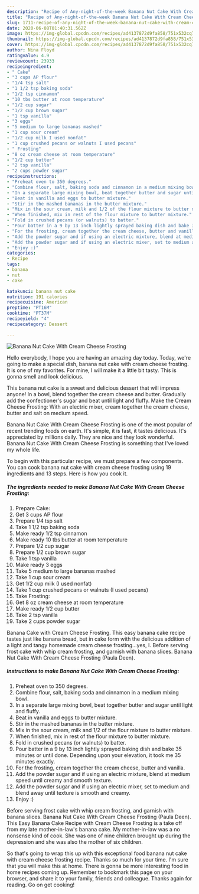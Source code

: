 ```yaml
---
description: "Recipe of Any-night-of-the-week Banana Nut Cake With Cream Cheese Frosting"
title: "Recipe of Any-night-of-the-week Banana Nut Cake With Cream Cheese Frosting"
slug: 1711-recipe-of-any-night-of-the-week-banana-nut-cake-with-cream-cheese-frosting
date: 2020-06-08T01:40:31.562Z
image: https://img-global.cpcdn.com/recipes/ad4137872d9fa858/751x532cq70/banana-nut-cake-with-cream-cheese-frosting-recipe-main-photo.jpg
thumbnail: https://img-global.cpcdn.com/recipes/ad4137872d9fa858/751x532cq70/banana-nut-cake-with-cream-cheese-frosting-recipe-main-photo.jpg
cover: https://img-global.cpcdn.com/recipes/ad4137872d9fa858/751x532cq70/banana-nut-cake-with-cream-cheese-frosting-recipe-main-photo.jpg
author: Nina Floyd
ratingvalue: 4.9
reviewcount: 23933
recipeingredient:
- " Cake"
- "3 cups AP flour"
- "1/4 tsp salt"
- "1 1/2 tsp baking soda"
- "1/2 tsp cinnamon"
- "10 tbs butter at room temperature"
- "1/2 cup sugar"
- "1/2 cup brown sugar"
- "1 tsp vanilla"
- "3 eggs"
- "5 medium to large bananas mashed"
- "1 cup sour cream"
- "1/2 cup milk I used nonfat"
- "1 cup crushed pecans or walnuts I used pecans"
- " Frosting"
- "8 oz cream cheese at room temperature"
- "1/2 cup butter"
- "2 tsp vanilla"
- "2 cups powder sugar"
recipeinstructions:
- "Preheat oven to 350 degrees."
- "Combine flour, salt, baking soda and cinnamon in a medium mixing bowl."
- "In a separate large mixing bowl, beat together butter and sugar until light and fluffy."
- "Beat in vanilla and eggs to butter mixture."
- "Stir in the mashed bananas in the butter mixture."
- "Mix in the sour cream, milk and 1/2 of the flour mixture to butter mixture."
- "When finished, mix in rest of the flour mixture to butter mixture."
- "Fold in crushed pecans (or walnuts) to batter."
- "Pour batter in a 9 by 13 inch lightly sprayed baking dish and bake 35 minutes or until done. Depending upon your elevation, it took me 35 minutes exactly."
- "For the frosting, cream together the cream cheese, butter and vanilla."
- "Add the powder sugar and if using an electric mixture, blend at medium speed until creamy and smooth texture."
- "Add the powder sugar and if using an electric mixer, set to medium and blend away until texture is smooth and creamy."
- "Enjoy :)"
categories:
- Recipe
tags:
- banana
- nut
- cake

katakunci: banana nut cake 
nutrition: 191 calories
recipecuisine: American
preptime: "PT16M"
cooktime: "PT37M"
recipeyield: "4"
recipecategory: Dessert

---
```



![Banana Nut Cake With Cream Cheese Frosting](https://img-global.cpcdn.com/recipes/ad4137872d9fa858/751x532cq70/banana-nut-cake-with-cream-cheese-frosting-recipe-main-photo.jpg)

Hello everybody, I hope you are having an amazing day today. Today, we're going to make a special dish, banana nut cake with cream cheese frosting. It is one of my favorites. For mine, I will make it a little bit tasty. This is gonna smell and look delicious.

This banana nut cake is a sweet and delicious dessert that will impress anyone! In a bowl, blend together the cream cheese and butter. Gradually add the confectioner&#39;s sugar and beat until light and fluffy. Make the Cream Cheese Frosting: With an electric mixer, cream together the cream cheese, butter and salt on medium speed.

Banana Nut Cake With Cream Cheese Frosting is one of the most popular of recent trending foods on earth. It's simple, it is fast, it tastes delicious. It's appreciated by millions daily. They are nice and they look wonderful. Banana Nut Cake With Cream Cheese Frosting is something that I've loved my whole life.


To begin with this particular recipe, we must prepare a few components. You can cook banana nut cake with cream cheese frosting using 19 ingredients and 13 steps. Here is how you cook it.

<!--inarticleads1-->

##### The ingredients needed to make Banana Nut Cake With Cream Cheese Frosting:

1. Prepare  Cake:
1. Get 3 cups AP flour
1. Prepare 1/4 tsp salt
1. Take 1 1/2 tsp baking soda
1. Make ready 1/2 tsp cinnamon
1. Make ready 10 tbs butter at room temperature
1. Prepare 1/2 cup sugar
1. Prepare 1/2 cup brown sugar
1. Take 1 tsp vanilla
1. Make ready 3 eggs
1. Take 5 medium to large bananas mashed
1. Take 1 cup sour cream
1. Get 1/2 cup milk (I used nonfat)
1. Take 1 cup crushed pecans or walnuts (I used pecans)
1. Take  Frosting:
1. Get 8 oz cream cheese at room temperature
1. Make ready 1/2 cup butter
1. Take 2 tsp vanilla
1. Take 2 cups powder sugar


Banana Cake with Cream Cheese Frosting. This easy banana cake recipe tastes just like banana bread, but in cake form with the delicious addition of a light and tangy homemade cream cheese frosting…yes, I. Before serving frost cake with whip cream frosting, and garnish with banana slices. Banana Nut Cake With Cream Cheese Frosting (Paula Deen). 

<!--inarticleads2-->

##### Instructions to make Banana Nut Cake With Cream Cheese Frosting:

1. Preheat oven to 350 degrees.
1. Combine flour, salt, baking soda and cinnamon in a medium mixing bowl.
1. In a separate large mixing bowl, beat together butter and sugar until light and fluffy.
1. Beat in vanilla and eggs to butter mixture.
1. Stir in the mashed bananas in the butter mixture.
1. Mix in the sour cream, milk and 1/2 of the flour mixture to butter mixture.
1. When finished, mix in rest of the flour mixture to butter mixture.
1. Fold in crushed pecans (or walnuts) to batter.
1. Pour batter in a 9 by 13 inch lightly sprayed baking dish and bake 35 minutes or until done. Depending upon your elevation, it took me 35 minutes exactly.
1. For the frosting, cream together the cream cheese, butter and vanilla.
1. Add the powder sugar and if using an electric mixture, blend at medium speed until creamy and smooth texture.
1. Add the powder sugar and if using an electric mixer, set to medium and blend away until texture is smooth and creamy.
1. Enjoy :)


Before serving frost cake with whip cream frosting, and garnish with banana slices. Banana Nut Cake With Cream Cheese Frosting (Paula Deen). This Easy Banana Cake Recipe with Cream Cheese Frosting is a take off from my late mother-in-law&#39;s banana cake. My mother-in-law was a no nonsense kind of cook. She was one of nine children brought up during the depression and she was also the mother of six children. 

So that's going to wrap this up with this exceptional food banana nut cake with cream cheese frosting recipe. Thanks so much for your time. I'm sure that you will make this at home. There is gonna be more interesting food in home recipes coming up. Remember to bookmark this page on your browser, and share it to your family, friends and colleague. Thanks again for reading. Go on get cooking!
